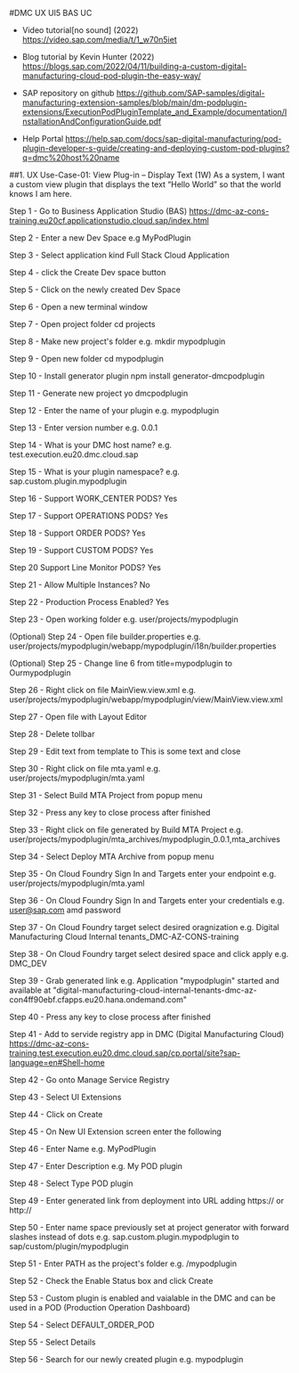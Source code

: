 #DMC UX UI5 BAS UC

- Video tutorial[no sound] (2022)
https://video.sap.com/media/t/1_w70n5iet

- Blog tutorial by Kevin Hunter (2022)
https://blogs.sap.com/2022/04/11/building-a-custom-digital-manufacturing-cloud-pod-plugin-the-easy-way/

- SAP repository on github
https://github.com/SAP-samples/digital-manufacturing-extension-samples/blob/main/dm-podplugin-extensions/ExecutionPodPluginTemplate_and_Example/documentation/InstallationAndConfigurationGuide.pdf

- Help Portal
https://help.sap.com/docs/sap-digital-manufacturing/pod-plugin-developer-s-guide/creating-and-deploying-custom-pod-plugins?q=dmc%20host%20name

##1. UX Use-Case-01: View Plug-in – Display Text (1W)
As a system, I want a custom view plugin that displays the text “Hello World” so that the world knows I am here.

Step 1 - Go to Business Application Studio (BAS)
https://dmc-az-cons-training.eu20cf.applicationstudio.cloud.sap/index.html

Step 2 - Enter a new Dev Space
e.g MyPodPlugin

Step 3 - Select application kind
Full Stack Cloud Application

Step 4 - click the Create Dev space button

Step 5 - Click on the newly created Dev Space

Step 6 - Open a new terminal window

Step 7 - Open project folder
cd projects

Step 8 - Make new project's folder
e.g. mkdir mypodplugin

Step 9 - Open new folder
cd mypodplugin

Step 10 - Install generator plugin
npm install generator-dmcpodplugin

Step 11 - Generate new project
yo dmcpodplugin

Step 12 - Enter the name of your plugin
e.g. mypodplugin

Step 13 - Enter version number
e.g. 0.0.1

Step 14 - What is your DMC host name?
e.g. test.execution.eu20.dmc.cloud.sap

Step 15 - What is your plugin namespace?
e.g. sap.custom.plugin.mypodplugin

Step 16 - Support WORK_CENTER PODS?
Yes

Step 17 - Support OPERATIONS PODS?
Yes

Step 18 - Support ORDER PODS?
Yes

Step 19 - Support CUSTOM PODS?
Yes

Step 20 Support Line Monitor PODS?
Yes

Step 21 - Allow Multiple Instances?
No

Step 22 - Production Process Enabled?
Yes

Step 23 - Open working folder 
e.g. user/projects/mypodplugin

(Optional) Step 24 - Open file builder.properties
e.g. user/projects/mypodplugin/webapp/mypodplugin/i18n/builder.properties

(Optional) Step 25 - Change line 6 from title=mypodplugin to Ourmypodplugin

Step 26 - Right click on file MainView.view.xml
e.g. user/projects/mypodplugin/webapp/mypodplugin/view/MainView.view.xml

Step 27 - Open file with Layout Editor

Step 28 - Delete tollbar

Step 29 - Edit text from template to This is some text and close

Step 30 - Right click on file mta.yaml
e.g. user/projects/mypodplugin/mta.yaml

Step 31 - Select Build MTA Project from popup menu

Step 32 - Press any key to close process after finished

Step 33 - Right click on file generated by Build MTA Project
e.g. user/projects/mypodplugin/mta_archives/mypodplugin_0.0.1,mta_archives

Step 34 - Select Deploy MTA Archive from popup menu

Step 35 - On Cloud Foundry Sign In and Targets enter your endpoint
e.g. user/projects/mypodplugin/mta.yaml

Step 36 - On Cloud Foundry Sign In and Targets enter your credentials
e.g. user@sap.com amd password

Step 37 - On Cloud Foundry target select desired oragnization
e.g. Digital Manufacturing Cloud Internal tenants_DMC-AZ-CONS-training

Step 38 - On Cloud Foundry target select desired space and click apply
e.g. DMC_DEV

Step 39 - Grab generated link
e.g. Application "mypodplugin" started and available at "digital-manufacturing-cloud-internal-tenants-dmc-az-con4ff90ebf.cfapps.eu20.hana.ondemand.com"

Step 40 - Press any key to close process after finished

Step 41 - Add to servide registry app in DMC (Digital Manufacturing Cloud)
https://dmc-az-cons-training.test.execution.eu20.dmc.cloud.sap/cp.portal/site?sap-language=en#Shell-home

Step 42 - Go onto Manage Service Registry

Step 43 - Select UI Extensions

Step 44 - Click on Create

Step 45 - On New UI Extension screen enter the following

Step 46 - Enter Name
e.g. MyPodPlugin

Step 47 - Enter Description
e.g. My POD plugin

Step 48 - Select Type POD plugin

Step 49 - Enter generated link from deployment into URL adding https:// or http://

Step 50 - Enter name space previously set at project generator with forward slashes instead of dots
e.g. sap.custom.plugin.mypodplugin to sap/custom/plugin/mypodplugin

Step 51 - Enter PATH as the project's folder
e.g. /mypodplugin

Step 52 - Check the Enable Status box and click Create

Step 53 - Custom plugin is enabled and vaialable in the DMC and can be used in a POD (Production Operation Dashboard)

Step 54 - Select DEFAULT_ORDER_POD

Step 55 - Select Details

Step 56 - Search for our newly created plugin
e.g. mypodplugin
